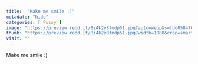 ```yaml
---
title:  "Make me smile :)"
metadate: "hide"
categories: [ Pussy ]
image: "https://preview.redd.it/8i4k2y8fmdp51.jpg?auto=webp&s=fdd0584703c696c5b7741e29d300c9f2add2821c"
thumb: "https://preview.redd.it/8i4k2y8fmdp51.jpg?width=1080&crop=smart&auto=webp&s=68b5f8dd68551c29136b1e3dcb3a33e466c345cf"
visit: ""
---
```

Make me smile :)
